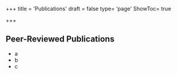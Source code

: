 +++
title = 'Publications'
draft = false
type= 'page'
ShowToc= true

+++

## Peer-Reviewed Publications
- a
- b
- c